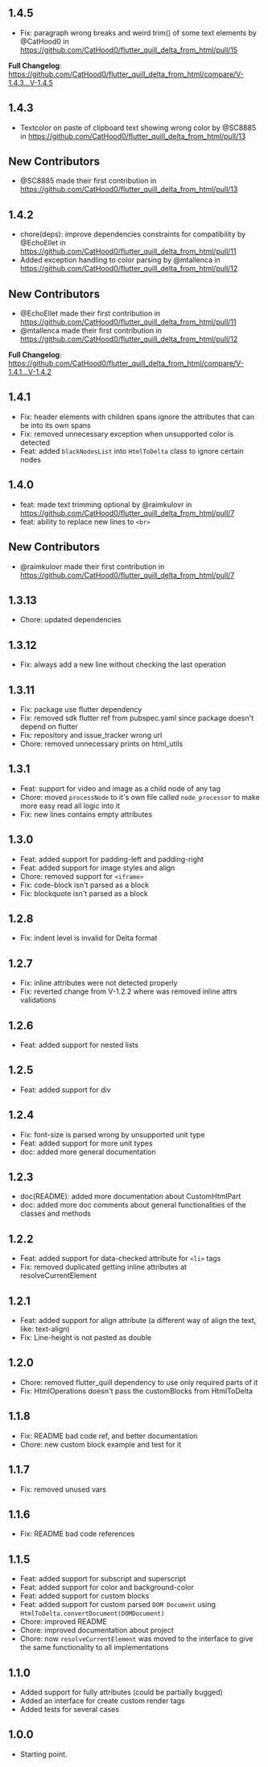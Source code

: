## 1.4.5

* Fix: paragraph wrong breaks and weird trim() of some text elements by @CatHood0 in https://github.com/CatHood0/flutter_quill_delta_from_html/pull/15

**Full Changelog**: https://github.com/CatHood0/flutter_quill_delta_from_html/compare/V-1.4.3...V-1.4.5

## 1.4.3

* Textcolor on paste of clipboard text showing wrong color by @SC8885 in https://github.com/CatHood0/flutter_quill_delta_from_html/pull/13

## New Contributors
* @SC8885 made their first contribution in https://github.com/CatHood0/flutter_quill_delta_from_html/pull/13

## 1.4.2

* chore(deps): improve dependencies constraints for compatibility by @EchoEllet in https://github.com/CatHood0/flutter_quill_delta_from_html/pull/11
* Added exception handling to color parsing by @mtallenca in https://github.com/CatHood0/flutter_quill_delta_from_html/pull/12

## New Contributors
* @EchoEllet made their first contribution in https://github.com/CatHood0/flutter_quill_delta_from_html/pull/11
* @mtallenca made their first contribution in https://github.com/CatHood0/flutter_quill_delta_from_html/pull/12

**Full Changelog**: https://github.com/CatHood0/flutter_quill_delta_from_html/compare/V-1.4.1...V-1.4.2

## 1.4.1

* Fix: header elements with children spans ignore the attributes that can be into its own spans
* Fix: removed unnecessary exception when unsupported color is detected 
* Feat: added `blackNodesList` into `HtmlToDelta` class to ignore certain nodes

## 1.4.0

* feat: made text trimming optional by @raimkulovr in https://github.com/CatHood0/flutter_quill_delta_from_html/pull/7
* feat: ability to replace new lines to `<br>`

## New Contributors
* @raimkulovr made their first contribution in https://github.com/CatHood0/flutter_quill_delta_from_html/pull/7

## 1.3.13

* Chore: updated dependencies

## 1.3.12

* Fix: always add a new line without checking the last operation

## 1.3.11

* Fix: package use flutter dependency
* Fix: removed sdk flutter ref from pubspec.yaml since package doesn't depend on flutter
* Fix: repository and issue_tracker wrong url 
* Chore: removed unnecessary prints on html_utils

## 1.3.1

* Feat: support for video and image as a child node of any tag 
* Chore: moved `processNode` to it's own file called `node_processor` to make more easy read all logic into it
* Fix: new lines contains empty attributes

## 1.3.0

* Feat: added support for padding-left and padding-right
* Feat: added support for image styles and align
* Chore: removed support for `<iframe>`
* Fix: code-block isn't parsed as a block
* Fix: blockquote isn't parsed as a block

## 1.2.8

* Fix: indent level is invalid for Delta format

## 1.2.7

* Fix: inline attributes were not detected properly 
* Fix: reverted change from V-1.2.2 where was removed inline attrs validations 

## 1.2.6

* Feat: added support for nested lists

## 1.2.5

* Feat: added support for div

## 1.2.4

* Fix: font-size is parsed wrong by unsupported unit type 
* Feat: added support for more unit types
* doc: added more general documentation 

## 1.2.3

* doc(README): added more documentation about CustomHtmlPart
* doc: added more doc comments about general functionalities of the classes and methods

## 1.2.2

* Feat: added support for data-checked attribute for `<li>`  tags
* Fix: removed duplicated getting inline attributes at resolveCurrentElement

## 1.2.1

* Feat: added support for align attribute (a different way of align the text, like: text-align)
* Fix: Line-height is not pasted as double

## 1.2.0

* Chore: removed flutter_quill dependency to use only required parts of it
* Fix: HtmlOperations doesn't pass the customBlocks from HtmlToDelta

## 1.1.8

* Fix: README bad code ref, and better documentation
* Chore: new custom block example and test for it

## 1.1.7

* Fix: removed unused vars 

## 1.1.6

* Fix: README bad code references

## 1.1.5

* Feat: added support for subscript and superscript
* Feat: added support for color and background-color
* Feat: added support for custom blocks 
* Feat: added support for custom parsed `DOM Document` using `HtmlToDelta.convertDocument(DOMDocument)`
* Chore: improved README 
* Chore: improved documentation about project
* Chore: now `resolveCurrentElement` was moved to the interface to give the same functionality to all implementations

## 1.1.0

* Added support for fully attributes (could be partially bugged)
* Added an interface for create custom render tags
* Added tests for several cases

## 1.0.0

* Starting point.
